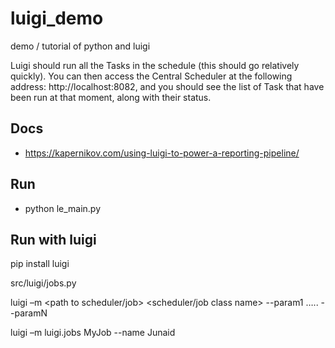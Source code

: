 # luigi_demo
demo / tutorial of python and luigi

Luigi should run all the Tasks in the schedule (this should go relatively quickly). You can then access the Central Scheduler at the following address: http://localhost:8082, and you should see the list of Task that have been run at that moment, along with their status.
##  Docs
- https://kapernikov.com/using-luigi-to-power-a-reporting-pipeline/

## Run

- python le_main.py

##  Run with luigi

pip install luigi

 src/luigi/jobs.py

luigi –m <path to scheduler/job> <scheduler/job class name> --param1 <param1> ….. --paramN <paramN>
  
luigi –m luigi.jobs MyJob --name Junaid
